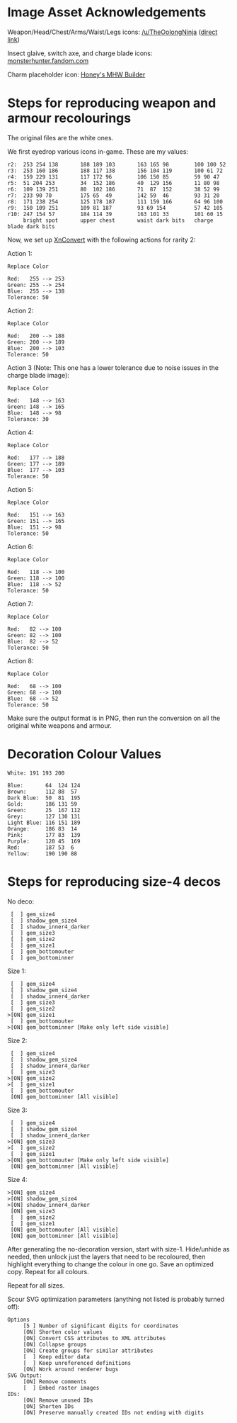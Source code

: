 # Image Asset Acknowledgements

Weapon/Head/Chest/Arms/Waist/Legs icons: [/u/TheOolongNinja](https://www.reddit.com/r/MonsterHunter/comments/2thxoz/here_i_compiled_a_set_of_higher_resolution_icons/) ([direct link](http://www.mediafire.com/file/12ksq7kxc01oogd/Monster_Hunter_Vector_Icons.zip/file))

Insect glaive, switch axe, and charge blade icons: [monsterhunter.fandom.com](https://monsterhunter.fandom.com/wiki/Monster_Hunter_Wiki)

Charm placeholder icon: [Honey's MHW Builder](https://honeyhunterworld.com/mhwbi/)

# Steps for reproducing weapon and armour recolourings

The original files are the white ones.

We first eyedrop various icons in-game. These are my values:

```
r2:  253 254 138       188 189 103       163 165 98        100 100 52
r3:  253 160 186       188 117 138       156 104 119       100 61 72
r4:  159 229 131       117 172 96        106 150 85        59 90 47
r5:  51 204 253        34  152 186       40  129 156       11 80 98
r6:  109 139 251       80  102 186       71  87  152       38 52 99
r7:  233 90 70         175 65  49        142 59  46        93 31 20
r8:  171 238 254       125 178 187       111 159 166       64 96 100
r9:  150 109 251       109 81 187        93 69 154         57 42 105
r10: 247 154 57        184 114 39        163 101 33        101 60 15
     bright spot       upper chest       waist dark bits   charge blade dark bits
```

Now, we set up [XnConvert](https://www.xnview.com/en/xnconvert/) with the following actions for rarity 2:

Action 1:
```
Replace Color

Red:   255 --> 253
Green: 255 --> 254
Blue:  255 --> 138
Tolerance: 50
```

Action 2:
```
Replace Color

Red:   200 --> 188
Green: 200 --> 189
Blue:  200 --> 103
Tolerance: 50
```

Action 3 (Note: This one has a lower tolerance due to noise issues in the charge blade image):
```
Replace Color

Red:   148 --> 163
Green: 148 --> 165
Blue:  148 --> 98
Tolerance: 30
```

Action 4:
```
Replace Color

Red:   177 --> 188
Green: 177 --> 189
Blue:  177 --> 103
Tolerance: 50
```

Action 5:
```
Replace Color

Red:   151 --> 163
Green: 151 --> 165
Blue:  151 --> 98
Tolerance: 50
```

Action 6:
```
Replace Color

Red:   118 --> 100
Green: 118 --> 100
Blue:  118 --> 52
Tolerance: 50
```

Action 7:
```
Replace Color

Red:   82 --> 100
Green: 82 --> 100
Blue:  82 --> 52
Tolerance: 50
```

Action 8:
```
Replace Color

Red:   68 --> 100
Green: 68 --> 100
Blue:  68 --> 52
Tolerance: 50
```

Make sure the output format is in PNG, then run the conversion on all the original white weapons and armour.

# Decoration Colour Values

```
White: 191 193 200

Blue:       64  124 124
Brown:      112 88  57
Dark Blue:  50  81  195
Gold:       186 131 59
Green:      25  167 112
Grey:       127 130 131
Light Blue: 116 151 189
Orange:     186 83  14
Pink:       177 83  139
Purple:     120 45  169
Red:        187 53  6
Yellow:     190 190 88
```

# Steps for reproducing size-4 decos

No deco:
```
 [  ] gem_size4
 [  ] shadow_gem_size4
 [  ] shadow_inner4_darker
 [  ] gem_size3
 [  ] gem_size2
 [  ] gem_size1
 [  ] gem_bottomouter
 [  ] gem_bottominner
```

Size 1:
```
 [  ] gem_size4
 [  ] shadow_gem_size4
 [  ] shadow_inner4_darker
 [  ] gem_size3
 [  ] gem_size2
>[ON] gem_size1
 [  ] gem_bottomouter
>[ON] gem_bottominner [Make only left side visible]
```

Size 2:
```
 [  ] gem_size4
 [  ] shadow_gem_size4
 [  ] shadow_inner4_darker
 [  ] gem_size3
>[ON] gem_size2
>[  ] gem_size1
 [  ] gem_bottomouter
 [ON] gem_bottominner [All visible]
```

Size 3:
```
 [  ] gem_size4
 [  ] shadow_gem_size4
 [  ] shadow_inner4_darker
>[ON] gem_size3
>[  ] gem_size2
 [  ] gem_size1
>[ON] gem_bottomouter [Make only left side visible]
 [ON] gem_bottominner [All visible]
```

Size 4:
```
>[ON] gem_size4
>[ON] shadow_gem_size4
>[ON] shadow_inner4_darker
 [ON] gem_size3
 [  ] gem_size2
 [  ] gem_size1
 [ON] gem_bottomouter [All visible]
 [ON] gem_bottominner [All visible]
```

After generating the no-decoration version, start with size-1. Hide/unhide as needed, then unlock just the layers that need to be recoloured, then highlight everything to change the colour in one go. Save an optimized copy. Repeat for all colours.

Repeat for all sizes.

Scour SVG optimization parameters (anything not listed is probably turned off):
```
Options
     [5 ] Number of significant digits for coordinates
     [ON] Shorten color values
     [ON] Convert CSS attributes to XML attributes
     [ON] Collapse groups
     [ON] Create groups for similar attributes
     [  ] Keep editor data
     [  ] Keep unreferenced definitions
     [ON] Work around renderer bugs
SVG Output:
     [ON] Remove comments
     [  ] Embed raster images
IDs:
     [ON] Remove unused IDs
     [ON] Shorten IDs
     [ON] Preserve manually created IDs not ending with digits
```
